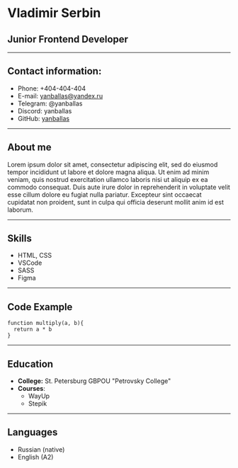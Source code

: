 # Vladimir Serbin
## Junior Frontend Developer
***
## Contact information:
* Phone: +404-404-404
* E-mail: yanballas@yandex.ru
* Telegram: @yanballas
* Discord: yanballas
* GitHub: [yanballas](https://github.com/yanballas)
---
## About me
Lorem ipsum dolor sit amet, consectetur adipiscing elit, sed do eiusmod tempor incididunt ut labore et dolore magna aliqua. Ut enim ad minim veniam, quis nostrud exercitation ullamco laboris nisi ut aliquip ex ea commodo consequat. Duis aute irure dolor in reprehenderit in voluptate velit esse cillum dolore eu fugiat nulla pariatur. Excepteur sint occaecat cupidatat non proident, sunt in culpa qui officia deserunt mollit anim id est laborum.
***
## Skills
* HTML, CSS
* VSCode
* SASS
* Figma
---
## Code Example
```
function multiply(a, b){
  return a * b
}
```
***
## Education
* **College:** St. Petersburg GBPOU "Petrovsky College"
* **Courses**:
  + WayUp
  + Stepik
---
## Languages
* Russian (native)
* English (A2)

